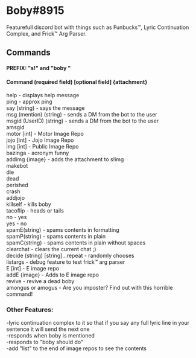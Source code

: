 # Boby#8915
Featurefull discord bot with things such as Funbucks™️, Lyric Continuation Complex, and Frick™️ Arg Parser.
## Commands
#### PREFIX: "s!" and "boby "
#### Command (required field) [optional field] {attachment}

help - displays help message  
ping - approx ping  
say (string) - says the message  
msg (mention) (string) - sends a DM from the bot to the user  
msgid (UserID) (string) - sends a DM from the bot to the user  
amsgid  
motor [int] - Motor Image Repo  
jojo [int] - Jojo Image Repo  
img [int] - Public Image Repo  
bazinga - acronym funny  
addimg {image} - adds the attachment to s!img  
makebot  
die  
dead  
perished  
crash  
addjojo  
killself - kills boby  
tacoflip - heads or tails  
no - yes  
yes - no  
spamE(string) - spams contents in formatting  
spamP(string) - spams contents in plain  
spamC(string) - spams contents in plain without spaces  
clearchat - clears the current chat ;)  
decide (string) [string]...repeat - randomly chooses  
listargs - debug feature to test frick:tm: arg parser  
E [int] - E image repo  
addE {image} - Adds to E image repo  
revive - revive a dead boby  
amongus or amogus - Are you imposter? Find out with this horrible command!  
### Other Features:  
-lyric continuation complex to it so that if you say any full lyric line in your sentence it will send the next one  
-responds when boby is mentioned  
-responds to "boby should do"  
-add "list" to the end of image repos to see the contents  
